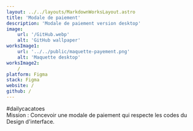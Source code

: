 ```yaml
---
layout: ../../layouts/MarkdownWorksLayout.astro
title: 'Modale de paiement'
description: 'Modale de paiement version desktop'
image:
    url: '/GitHub.webp'
    alt: 'GitHub wallpaper'
worksImage1:
    url: '../../public/maquette-payement.png'
    alt: 'Maquette desktop'
worksImage2:
    /
platform: Figma
stack: Figma
website: /
github: /
---
```


#dailycacatoes
<br/>
Mission : Concevoir une modale de paiement qui respecte les codes du Design d'interface.
